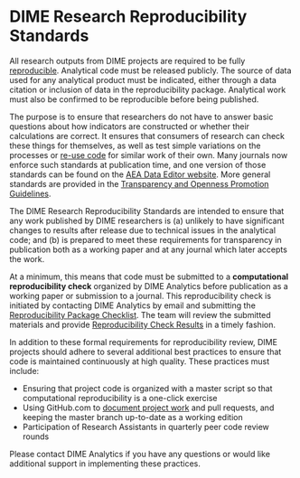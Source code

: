 # DIME Research Reproducibility Standards

All research outputs from DIME projects are required to be fully [reproducible](https://blogs.worldbank.org/impactevaluations/what-development-economists-talk-about-when-they-talk-about-reproducibility).
Analytical code must be released publicly.
The source of data used for any analytical product must be indicated,
either through a data citation or inclusion of data in the reproducibility package.
Analytical work must also be confirmed to be reproducible before being published.

The purpose is to ensure that
researchers do not have to answer basic questions
about how indicators are constructed or whether their calculations are correct.
It ensures that consumers of research can check these things for themselves,
as well as test simple variations on the processes
or [re-use code](https://blogs.worldbank.org/opendata/making-analytics-reusable)
for similar work of their own.
Many journals now enforce such standards at publication time,
and one version of those standards can be found on the
[AEA Data Editor website](https://aeadataeditor.github.io/aea-de-guidance/).
More general standards are provided in the [Transparency and Openness Promotion Guidelines](https://cos.io/top/).

The DIME Research Reproducibility Standards are intended
to ensure that any work published by DIME researchers
is (a) unlikely to have significant changes to results after release
due to technical issues in the analytical code;
and (b) is prepared to meet these requirements for transparency in publication
both as a working paper and at any journal which later accepts the work.

At a minimum, this means that code must be submitted to
a **computational reproducibility check** organized by DIME Analytics
before publication as a working paper or submission to a journal.
This reproducibility check is initiated by contacting
DIME Analytics by email and submitting the [Reproducibility Package Checklist](https://github.com/worldbank/dime-standards/blob/master/dime-research-standards/pillar-3-research-reproducibility/checklists/Reproducbility%20package%20submisison%20checklist.pdf).
The team will review the submitted materials and provide [Reproducibility Check Results](https://github.com/worldbank/dime-standards/blob/master/dime-research-standards/pillar-3-research-reproducibility/checklists/Reproducibility%20check%20result%20template.pdf) in a timely fashion.

In addition to these formal requirements for reproducibility review,
DIME projects should adhere to several additional best practices
to ensure that code is maintained continuously at high quality.
These practices must include:

- Ensuring that project code is organized with a master script
so that computational reproducibility is a one-click exercise
- Using GitHub.com to [document project work](https://github.com/worldbank/dime-github-trainings) and pull requests, and keeping the master branch
up-to-date as a working edition
- Participation of Research Assistants in quarterly peer code review rounds

Please contact DIME Analytics if you have any questions
or would like additional support in implementing these practices.
